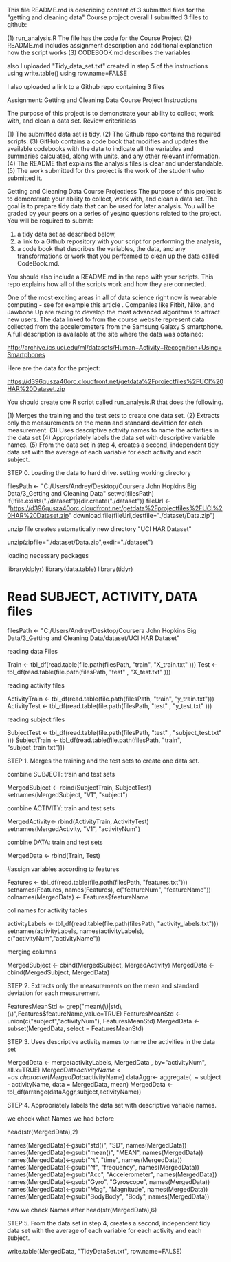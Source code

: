 This file README.md is describing content of 3 submitted files 
for the "getting and cleaning data" Course project 
overall I submitted 3 files to github:

(1) run_analysis.R The file has the code for the Course Project 
(2) README.md includes assignment description and additional explanation how the script works 
(3) CODEBOOK.md describes the variables

also I uploaded "Tidy_data_set.txt" created in step 5 of the instructions using write.table() using row.name=FALSE

I also uploaded a link to a Github repo containing 3 files

Assignment: Getting and Cleaning Data Course Project
Instructions

The purpose of this project is to demonstrate your ability to collect, work with, and clean a data set.
Review criterialess 

(1) The submitted data set is tidy.
(2) The Github repo contains the required scripts.
(3) GitHub contains a code book that modifies and updates the available codebooks with the data to indicate all the variables and summaries calculated, along with units, and any other relevant information.
(4) The README that explains the analysis files is clear and understandable.
(5) The work submitted for this project is the work of the student who submitted it.

Getting and Cleaning Data Course Projectless 
The purpose of this project is to demonstrate your ability to collect, work with, and clean a data set. The goal is to prepare tidy data that can be used for later analysis. You will be graded by your peers on a series of yes/no questions related to the project. You will be required to submit: 

1) a tidy data set as described below, 
2) a link to a Github repository with your script for performing the analysis, 
3) a code book that describes the variables, the data, and any transformations or work that you performed to clean up the data called CodeBook.md. 

You should also include a README.md in the repo with your scripts. This repo explains how all of the scripts work and how they are connected.

One of the most exciting areas in all of data science right now is wearable computing - see for example this article . Companies like Fitbit, Nike, and Jawbone Up are racing to develop the most advanced algorithms to attract new users. The data linked to from the course website represent data collected from the accelerometers from the Samsung Galaxy S smartphone. A full description is available at the site where the data was obtained:

http://archive.ics.uci.edu/ml/datasets/Human+Activity+Recognition+Using+Smartphones

Here are the data for the project:

https://d396qusza40orc.cloudfront.net/getdata%2Fprojectfiles%2FUCI%20HAR%20Dataset.zip

You should create one R script called run_analysis.R that does the following.

(1) Merges the training and the test sets to create one data set.
(2) Extracts only the measurements on the mean and standard deviation for each measurement.
(3) Uses descriptive activity names to name the activities in the data set
(4) Appropriately labels the data set with descriptive variable names.
(5) From the data set in step 4, creates a second, independent tidy data set with the average of each variable for each activity and each subject.

STEP 0. Loading the data to hard drive.
setting working directory 

filesPath <- "C:/Users/Andrey/Desktop/Coursera John Hopkins Big Data/3_Getting and Cleaning Data"
setwd(filesPath)
if(!file.exists("./dataset")){dir.create("./dataset")}
fileUrl <- "https://d396qusza40orc.cloudfront.net/getdata%2Fprojectfiles%2FUCI%20HAR%20Dataset.zip"
download.file(fileUrl,destfile="./dataset/Data.zip")

unzip file creates automatically new directory "UCI HAR Dataset"

unzip(zipfile="./dataset/Data.zip",exdir="./dataset")

loading necessary packages

library(dplyr)
library(data.table)
library(tidyr)

# Read SUBJECT, ACTIVITY, DATA files 

filesPath <- "C:/Users/Andrey/Desktop/Coursera John Hopkins Big Data/3_Getting and Cleaning Data/dataset/UCI HAR Dataset"

reading data Files

Train <- tbl_df(read.table(file.path(filesPath, "train", "X_train.txt" )))
Test  <- tbl_df(read.table(file.path(filesPath, "test" , "X_test.txt" )))

reading activity files 

ActivityTrain <- tbl_df(read.table(file.path(filesPath, "train", "y_train.txt")))
ActivityTest  <- tbl_df(read.table(file.path(filesPath, "test" , "y_test.txt" )))

reading subject files

SubjectTest  <- tbl_df(read.table(file.path(filesPath, "test" , "subject_test.txt" )))
SubjectTrain <- tbl_df(read.table(file.path(filesPath, "train", "subject_train.txt")))


STEP 1. Merges the training and the test sets to create one data set.

combine SUBJECT: train and test sets

MergedSubject <- rbind(SubjectTrain, SubjectTest)
setnames(MergedSubject, "V1", "subject")

combine ACTIVITY: train and test sets

MergedActivity<- rbind(ActivityTrain, ActivityTest)
setnames(MergedActivity, "V1", "activityNum")

combine DATA: train and test sets

MergedData <- rbind(Train, Test)

#assign variables according to features 

Features <- tbl_df(read.table(file.path(filesPath, "features.txt")))
setnames(Features, names(Features), c("featureNum", "featureName"))
colnames(MergedData) <- Features$featureName

col names for activity tables

activityLabels <- tbl_df(read.table(file.path(filesPath, "activity_labels.txt")))
setnames(activityLabels, names(activityLabels), c("activityNum","activityName"))

merging columns

MergedSubject <- cbind(MergedSubject, MergedActivity)
MergedData <- cbind(MergedSubject, MergedData)


STEP 2. Extracts only the measurements on the mean and standard deviation for each measurement.

FeaturesMeanStd <- grep("mean\\(\\)|std\\(\\)",Features$featureName,value=TRUE)
FeaturesMeanStd <- union(c("subject","activityNum"), FeaturesMeanStd)
MergedData <- subset(MergedData, select = FeaturesMeanStd)

STEP 3. Uses descriptive activity names to name the activities in the data set

MergedData <- merge(activityLabels, MergedData , by="activityNum", all.x=TRUE)
MergedData$activityName <- as.character(MergedData$activityName)
dataAggr<- aggregate(. ~ subject - activityName, data = MergedData, mean)
MergedData <- tbl_df(arrange(dataAggr,subject,activityName))


STEP 4. Appropriately labels the data set with descriptive variable names. 

we check what Names we had before

head(str(MergedData),2)

names(MergedData)<-gsub("std()", "SD", names(MergedData))
names(MergedData)<-gsub("mean()", "MEAN", names(MergedData))
names(MergedData)<-gsub("^t", "time", names(MergedData))
names(MergedData)<-gsub("^f", "frequency", names(MergedData))
names(MergedData)<-gsub("Acc", "Accelerometer", names(MergedData))
names(MergedData)<-gsub("Gyro", "Gyroscope", names(MergedData))
names(MergedData)<-gsub("Mag", "Magnitude", names(MergedData))
names(MergedData)<-gsub("BodyBody", "Body", names(MergedData))

now we check Names after
head(str(MergedData),6)

STEP 5. From the data set in step 4, creates a second, 
independent tidy data set with the average of each variable 
for each activity and each subject.

write.table(MergedData, "TidyDataSet.txt", row.name=FALSE)